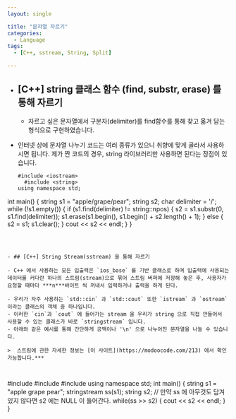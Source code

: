 ```yaml
---
layout: single

title: "문자열 자르기"
categories:
  - Language
tags:
  - [C++, sstream, String, Split]

---
```


- ## [C++] string 클래스 함수 (find, substr, erase) 를 통해 자르기

  - 자르고 싶은 문자열에서 구분자(delimiter)를 find함수를 통해 찾고 옮겨 담는 형식으로 구현하였습니다.
- 인터넷 상에 문자열 나누기 코드는 여러 종류가 있으니 취향에 맞게 골라서 사용하시면 됩니다. 제가 짠 코드의 경우, string 라이브러리만 사용하면 된다는 장점이 있습니다.
  
  ```
  #include <iostream>
	#include <string>
  using namespace std;
int main()
  {
  	string s1 = "apple/grape/pear";
  	string s2;
  	char delimiter = '/';
  	while (!s1.empty())
  	{
  		if (s1.find(delimiter) != string::npos)
  		{
  			s2 = s1.substr(0, s1.find(delimiter));
  			s1.erase(s1.begin(), s1.begin() + s2.length() + 1);
  		}
  		else
  		{
  			s2 = s1;
  			s1.clear();
  		}
  		cout << s2 << endl;
  	}
  }
  ```
  
  
  
- ## [C++] String Stream(sstream) 을 통해 자르기

  - C++ 에서 사용하는 모든 입출력은 `ios_base` 를 기반 클래스로 하며 입출력에 사용되는 데이터를 커다란 하나의 스트림(stream)으로 묶어 스트림 버퍼에 저장해 놓은 후, 사용자가 요청할 때마다 ***n***바이트 씩 꺼내서 입력하거나 출력을 하게 된다. 

  - 우리가 자주 사용하는 `std::cin` 과 `std::cout` 또한 `istream` 과 `ostream`이라는 클래스의 객체 중 하나입니다.
  - 이러한 `cin`과 `cout` 에 들어가는 stream 을 우리가 string 으로 직접 만들어서 사용할 수 있는 클래스가 바로 `stringstream` 입니다.
  - 아래와 같은 예시를 통해 간단하게 공백이나 '\n' 으로 나누어진 문자열을 나눌 수 있습니다.
	
  >  스트림에 관한 자세한 정보는 [이 사이트](https://modoocode.com/213) 에서 확인 가능합니다.***

  
  
  ```
  #include <iostream>
  #include <string>
  #include <sstream>
  using namespace std;
  int main()
  {
  	string s1 = "apple grape pear";
  	stringstream ss(s1);
  	string s2;
  	// 만약 ss 에 아무것도 담겨있지 않다면 s2 에는 NULL 이 들어간다.
  	while(ss >> s2)
  	{
  		cout << s2 << endl;
  	}
  }
  ```
  
  
  
  
  
  